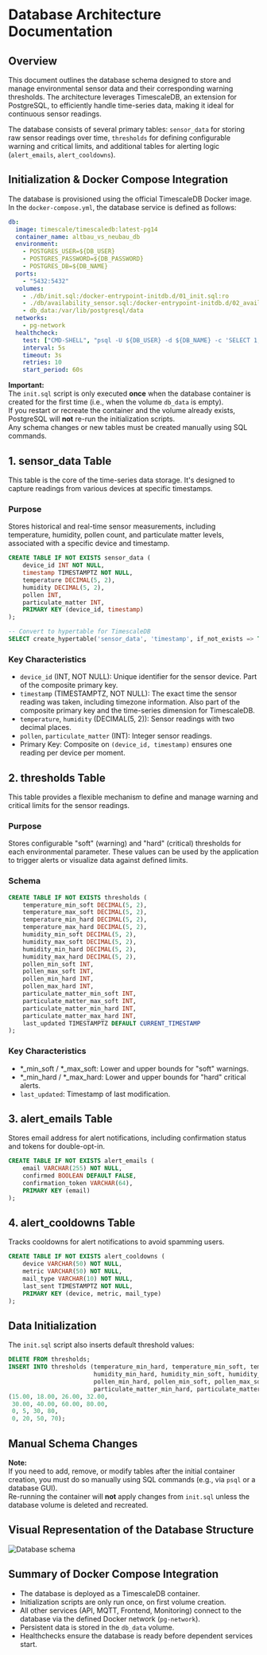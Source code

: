 # Database Architecture Documentation

## Overview
This document outlines the database schema designed to store and manage environmental sensor data and their corresponding warning thresholds. The architecture leverages TimescaleDB, an extension for PostgreSQL, to efficiently handle time-series data, making it ideal for continuous sensor readings.

The database consists of several primary tables: `sensor_data` for storing raw sensor readings over time, `thresholds` for defining configurable warning and critical limits, and additional tables for alerting logic (`alert_emails`, `alert_cooldowns`).

## Initialization & Docker Compose Integration

The database is provisioned using the official TimescaleDB Docker image.  
In the `docker-compose.yml`, the database service is defined as follows:

```yaml
db:
  image: timescale/timescaledb:latest-pg14
  container_name: altbau_vs_neubau_db
  environment:
    - POSTGRES_USER=${DB_USER}
    - POSTGRES_PASSWORD=${DB_PASSWORD}
    - POSTGRES_DB=${DB_NAME}
  ports:
    - "5432:5432"
  volumes:
    - ./db/init.sql:/docker-entrypoint-initdb.d/01_init.sql:ro
    - ./db/availability_sensor.sql:/docker-entrypoint-initdb.d/02_availability_sensor.sql:ro
    - db_data:/var/lib/postgresql/data
  networks:
    - pg-network
  healthcheck:
    test: ["CMD-SHELL", "psql -U ${DB_USER} -d ${DB_NAME} -c 'SELECT 1;' || exit 1"]
    interval: 5s
    timeout: 3s
    retries: 10
    start_period: 60s
```

**Important:**  
The `init.sql` script is only executed **once** when the database container is created for the first time (i.e., when the volume `db_data` is empty).  
If you restart or recreate the container and the volume already exists, PostgreSQL will **not** re-run the initialization scripts.  
Any schema changes or new tables must be created manually using SQL commands.

## 1. sensor_data Table

This table is the core of the time-series data storage. It's designed to capture readings from various devices at specific timestamps.

### Purpose
Stores historical and real-time sensor measurements, including temperature, humidity, pollen count, and particulate matter levels, associated with a specific device and timestamp.

```sql
CREATE TABLE IF NOT EXISTS sensor_data (
    device_id INT NOT NULL,
    timestamp TIMESTAMPTZ NOT NULL,
    temperature DECIMAL(5, 2),
    humidity DECIMAL(5, 2),
    pollen INT,
    particulate_matter INT,
    PRIMARY KEY (device_id, timestamp)
);

-- Convert to hypertable for TimescaleDB
SELECT create_hypertable('sensor_data', 'timestamp', if_not_exists => TRUE);
```

### Key Characteristics
- `device_id` (INT, NOT NULL): Unique identifier for the sensor device. Part of the composite primary key.
- `timestamp` (TIMESTAMPTZ, NOT NULL): The exact time the sensor reading was taken, including timezone information. Also part of the composite primary key and the time-series dimension for TimescaleDB.
- `temperature`, `humidity` (DECIMAL(5, 2)): Sensor readings with two decimal places.
- `pollen`, `particulate_matter` (INT): Integer sensor readings.
- Primary Key: Composite on `(device_id, timestamp)` ensures one reading per device per moment.

## 2. thresholds Table

This table provides a flexible mechanism to define and manage warning and critical limits for the sensor readings.

### Purpose
Stores configurable "soft" (warning) and "hard" (critical) thresholds for each environmental parameter. These values can be used by the application to trigger alerts or visualize data against defined limits.

### Schema
```sql
CREATE TABLE IF NOT EXISTS thresholds (
    temperature_min_soft DECIMAL(5, 2),
    temperature_max_soft DECIMAL(5, 2),
    temperature_min_hard DECIMAL(5, 2),
    temperature_max_hard DECIMAL(5, 2),
    humidity_min_soft DECIMAL(5, 2),
    humidity_max_soft DECIMAL(5, 2),
    humidity_min_hard DECIMAL(5, 2),
    humidity_max_hard DECIMAL(5, 2),
    pollen_min_soft INT,
    pollen_max_soft INT,
    pollen_min_hard INT,
    pollen_max_hard INT,
    particulate_matter_min_soft INT,
    particulate_matter_max_soft INT,
    particulate_matter_min_hard INT,
    particulate_matter_max_hard INT,
    last_updated TIMESTAMPTZ DEFAULT CURRENT_TIMESTAMP
);
```

### Key Characteristics

- *_min_soft / *_max_soft: Lower and upper bounds for "soft" warnings.
- *_min_hard / *_max_hard: Lower and upper bounds for "hard" critical alerts.
- `last_updated`: Timestamp of last modification.

## 3. alert_emails Table

Stores email address for alert notifications, including confirmation status and tokens for double-opt-in.

```sql
CREATE TABLE IF NOT EXISTS alert_emails (
    email VARCHAR(255) NOT NULL,
    confirmed BOOLEAN DEFAULT FALSE,
    confirmation_token VARCHAR(64),
    PRIMARY KEY (email)
);
```

## 4. alert_cooldowns Table

Tracks cooldowns for alert notifications to avoid spamming users.

```sql
CREATE TABLE IF NOT EXISTS alert_cooldowns (
    device VARCHAR(50) NOT NULL,
    metric VARCHAR(50) NOT NULL,
    mail_type VARCHAR(10) NOT NULL,
    last_sent TIMESTAMPTZ NOT NULL,
    PRIMARY KEY (device, metric, mail_type)
);
```

## Data Initialization

The `init.sql` script also inserts default threshold values:

```sql
DELETE FROM thresholds;
INSERT INTO thresholds (temperature_min_hard, temperature_min_soft, temperature_max_soft, temperature_max_hard,
                        humidity_min_hard, humidity_min_soft, humidity_max_soft, humidity_max_hard,
                        pollen_min_hard, pollen_min_soft, pollen_max_soft, pollen_max_hard,
                        particulate_matter_min_hard, particulate_matter_min_soft, particulate_matter_max_soft, particulate_matter_max_hard) VALUES
(15.00, 18.00, 26.00, 32.00,
 30.00, 40.00, 60.00, 80.00,
 0, 5, 30, 80,
 0, 20, 50, 70);
```

## Manual Schema Changes

**Note:**  
If you need to add, remove, or modify tables after the initial container creation, you must do so manually using SQL commands (e.g., via `psql` or a database GUI).  
Re-running the container will **not** apply changes from `init.sql` unless the database volume is deleted and recreated.

## Visual Representation of the Database Structure

![Database schema](../images/db_diagramm.svg)

## Summary of Docker Compose Integration

- The database is deployed as a TimescaleDB container.
- Initialization scripts are only run once, on first volume creation.
- All other services (API, MQTT, Frontend, Monitoring) connect to the database via the defined Docker network (`pg-network`).
- Persistent data is stored in the `db_data` volume.
- Healthchecks ensure the database is ready before dependent services start.